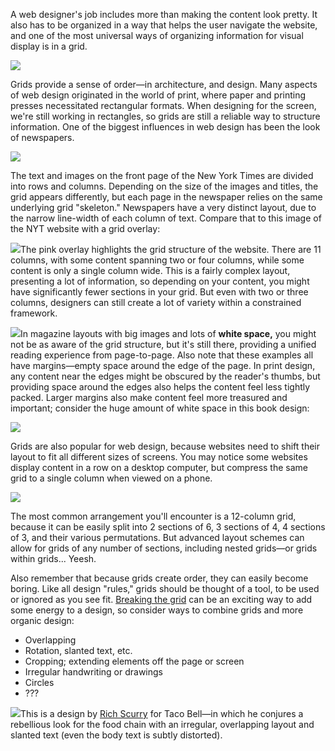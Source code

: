 A web designer's job includes more than making the content look pretty. It also has to be organized in a way that helps the user navigate the website, and one of the most universal ways of organizing information for visual display is in a grid. 

![](/assets/lesson-2/parthenon.png)

Grids provide a sense of order—in architecture, and design. Many aspects of web design originated in the world of print, where paper and printing presses necessitated rectangular formats. When designing for the screen, we're still working in rectangles, so grids are still a reliable way to structure information. One of the biggest influences in web design has been the look of newspapers. 

![](/assets/lesson-2/nyt-front-page.png)

The text and images on the front page of the New York Times are divided into rows and columns. Depending on the size of the images and titles, the grid appears differently, but each page in the newspaper relies on the same underlying grid "skeleton." Newspapers have a very distinct layout, due to the narrow line-width of each column of text. Compare that to this image of the NYT website with a grid overlay:

![](/assets/lesson-2/nyt-grid.png)The pink overlay highlights the grid structure of the website. There are 11 columns, with some content spanning two or four columns, while some content is only a single column wide. This is a fairly complex layout, presenting a lot of information, so depending on your content, you might have significantly fewer sections in your grid. But even with two or three columns, designers can still create a lot of variety within a constrained framework.

![](/assets/lesson-2/grid-demo.png)In magazine layouts with big images and lots of **white space,** you might not be as aware of the grid structure, but it's still there, providing a unified reading experience from page-to-page. Also note that these examples all have margins—empty space around the edge of the page. In print design, any content near the edges might be obscured by the reader's thumbs, but providing space around the edges also helps the content feel less tightly packed. Larger margins also make content feel more treasured and important; consider the huge amount of white space in this book design:

![](/unit-1/lesson-2/book-layout.jpg)

Grids are also popular for web design, because websites need to shift their layout to fit all different sizes of screens. You may notice some websites display content in a row on a desktop computer, but compress the same grid to a single column when viewed on a phone. 

![](/unit-1/lesson-2/device-grid.jpg)

The most common arrangement you'll encounter is a 12-column grid, because it can be easily split into 2 sections of 6, 3 sections of 4, 4 sections of 3, and their various permutations. But advanced layout schemes can allow for grids of any number of sections, including nested grids—or grids within grids... Yeesh.



Also remember that because grids create order, they can easily become boring. Like all design "rules," grids should be thought of a tool, to be used or ignored as you see fit. [Breaking the grid](http://abduzeedo.com/node/81460) can be an exciting way to add some energy to a design, so consider ways to combine grids and more organic design:

* Overlapping
* Rotation, slanted text, etc.
* Cropping; extending elements off the page or screen
* Irregular handwriting or drawings
* Circles
* ???

![](/unit-1/lesson-2/irregular-layout.jpg)This is a design by [Rich Scurry](http://scurry.tv/TACO-BELL) for Taco Bell—in which he conjures a rebellious look for the food chain with an irregular, overlapping layout and slanted text \(even the body text is subtly distorted\). 





